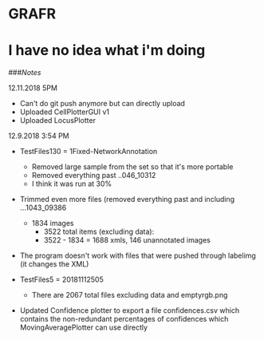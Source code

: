 # GRAFR


# I have no idea what i'm doing

###*Notes*


12.11.2018 5PM
- Can't do git push anymore but can directly upload
- Uploaded CellPlotterGUI v1
- Uploaded LocusPlotter


12.9.2018 3:54 PM
- TestFiles130 = 1Fixed-NetworkAnnotation
    - Removed large sample from the set so that it's more portable
    - Removed everything past ..046_10312
    - I think it was run at 30%

- Trimmed even more files (removed everything past and including ...1043_09386
    - 1834 images 
        - 3522 total items (excluding data):
        - 3522 - 1834 = 1688 xmls, 146 unannotated images
        
        
- The program doesn't work with files that were pushed through labelimg (it changes the XML)
- TestFiles5 = 20181112505
    - There are 2067 total files excluding data and emptyrgb.png
    

- Updated Confidence plotter to export a file confidences.csv which contains the non-redundant percentages 
    of confidences which MovingAveragePlotter can use directly
